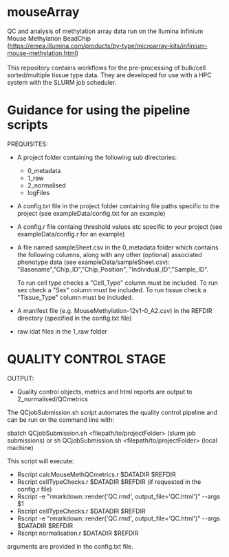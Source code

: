 # mouseArray
QC and analysis of methylation array data run on the Ilumina Infinium Mouse Methylation BeadChip \
(https://emea.illumina.com/products/by-type/microarray-kits/infinium-mouse-methylation.html)
\
\
This repository contains workflows for the pre-processing of bulk/cell sorted/multiple tissue type data. They are developed for use with a HPC system with the SLURM job scheduler.


# Guidance for using the pipeline scripts

PREQUISITES: 
* A project folder containing the following sub directories:
  * 0_metadata
  * 1_raw
  * 2_normalised
  * logFiles
  
* A config.txt file in the project folder containing file paths specific to the project (see exampleData/config.txt for an example)
* A config.r file containg threshold values etc specific to your project (see exampleData/config.r for an example)

* A file named sampleSheet.csv in the 0_metadata folder which contains the following columns, along with any other (optional) associated phenotype data (see exampleData/sampleSheet.csv):
    "Basename","Chip_ID","Chip_Position", "Individual_ID","Sample_ID".
    
  To run cell type checks a "Cell_Type" column must be included.
  To run sex check a "Sex" column must be included.
  To run tissue check a "Tissue_Type" column must be included.

* A manifest file (e.g. MouseMethylation-12v1-0_A2.csv) in the REFDIR directory (specified in the config.txt file)
    
* raw idat files in the 1_raw folder



# QUALITY CONTROL STAGE

OUTPUT: 
* Quality control objects, metrics and html reports are output to 2_normalised/QCmetrics


The QCjobSubmission.sh script automates the quality control pipeline and can be run on the command line with:

sbatch QCjobSubmission.sh <filepath/to/projectFolder> (slurm job submissions)
or
sh QCjobSubmission.sh <filepath/to/projectFolder> (local machine)


This script will execute:
* Rscript calcMouseMethQCmetrics.r $DATADIR $REFDIR
* Rscript cellTypeChecks.r $DATADIR $REFDIR (if requested in the config.r file)
* Rscript -e "rmarkdown::render('QC.rmd', output_file='QC.html')" --args $1
* Rscript cellTypeChecks.r $DATADIR $REFDIR
* Rscript -e "rmarkdown::render('QC.rmd', output_file='QC.html')" --args $DATADIR $REFDIR
* Rscript normalisation.r $DATADIR $REFDIR

arguments are provided in the config.txt file.





